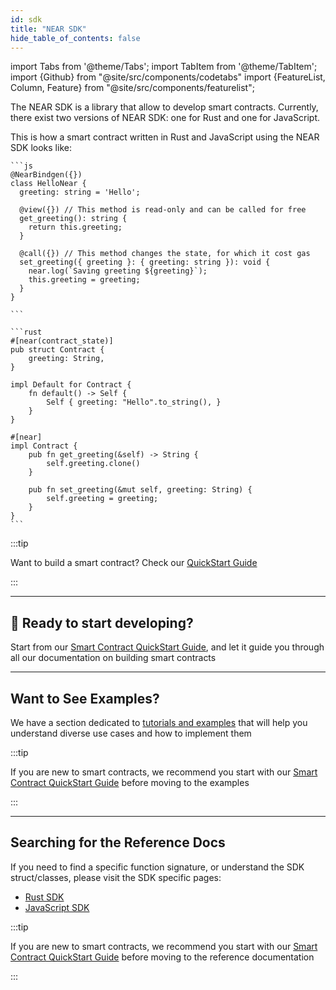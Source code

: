 ```yaml
---
id: sdk
title: "NEAR SDK"
hide_table_of_contents: false
---
```


import Tabs from '@theme/Tabs';
import TabItem from '@theme/TabItem';
import {Github} from "@site/src/components/codetabs"
import {FeatureList, Column, Feature} from "@site/src/components/featurelist";

The NEAR SDK is a library that allow to develop smart contracts. Currently, there exist two versions of NEAR SDK: one for Rust and one for JavaScript.

This is how a smart contract written in Rust and JavaScript using the NEAR SDK looks like:

<Tabs groupId="code-tabs">
  <TabItem value="js" label="🌐 JavaScript">

    ```js
    @NearBindgen({})
    class HelloNear {
      greeting: string = 'Hello';

      @view({}) // This method is read-only and can be called for free
      get_greeting(): string {
        return this.greeting;
      }

      @call({}) // This method changes the state, for which it cost gas
      set_greeting({ greeting }: { greeting: string }): void {
        near.log(`Saving greeting ${greeting}`);
        this.greeting = greeting;
      }
    }
    
    ```

  </TabItem>

  <TabItem value="rust" label="🦀 Rust">

    ```rust
    #[near(contract_state)]
    pub struct Contract {
        greeting: String,
    }

    impl Default for Contract {
        fn default() -> Self {
            Self { greeting: "Hello".to_string(), }
        }
    }

    #[near]
    impl Contract {
        pub fn get_greeting(&self) -> String {
            self.greeting.clone()
        }

        pub fn set_greeting(&mut self, greeting: String) {
            self.greeting = greeting;
        }
    }
    ```

  </TabItem>

</Tabs>

:::tip

Want to build a smart contract? Check our [QuickStart Guide](../2.build/2.smart-contracts/quickstart.md)

:::


---

## 🎉 Ready to start developing?

Start from our [Smart Contract QuickStart Guide](../2.build/2.smart-contracts/quickstart.md), and let it guide you through all our documentation on building smart contracts

---

## Want to See Examples?

We have a section dedicated to [tutorials and examples](../3.tutorials/examples/guest-book.md) that will help you understand diverse use cases and how to implement them

:::tip

If you are new to smart contracts, we recommend you start with our [Smart Contract QuickStart Guide](../2.build/2.smart-contracts/quickstart.md) before moving to the examples

:::

---

## Searching for the Reference Docs

If you need to find a specific function signature, or understand the SDK struct/classes, please visit the SDK specific pages:

- [Rust SDK](https://docs.rs/near-sdk/3.1.0/near_sdk/)
- [JavaScript SDK](https://near.github.io/near-api-js/)

:::tip

If you are new to smart contracts, we recommend you start with our [Smart Contract QuickStart Guide](../2.build/2.smart-contracts/quickstart.md) before moving to the reference documentation

:::